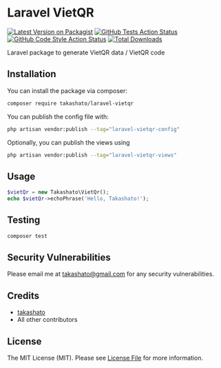 # Laravel VietQR

[![Latest Version on Packagist](https://img.shields.io/packagist/v/takashato/laravel-vietqr.svg?style=flat-square)](https://packagist.org/packages/takashato/laravel-vietqr)
[![GitHub Tests Action Status](https://img.shields.io/github/workflow/status/takashato/laravel-vietqr/run-tests?label=tests)](https://github.com/takashato/laravel-vietqr/actions?query=workflow%3Arun-tests+branch%3Amain)
[![GitHub Code Style Action Status](https://img.shields.io/github/workflow/status/takashato/laravel-vietqr/Fix%20PHP%20code%20style%20issues?label=code%20style)](https://github.com/takashato/laravel-vietqr/actions?query=workflow%3A"Fix+PHP+code+style+issues"+branch%3Amain)
[![Total Downloads](https://img.shields.io/packagist/dt/takashato/laravel-vietqr.svg?style=flat-square)](https://packagist.org/packages/takashato/laravel-vietqr)

Laravel package to generate VietQR data / VietQR code

## Installation

You can install the package via composer:

```bash
composer require takashato/laravel-vietqr
```

You can publish the config file with:

```bash
php artisan vendor:publish --tag="laravel-vietqr-config"
```

Optionally, you can publish the views using

```bash
php artisan vendor:publish --tag="laravel-vietqr-views"
```

## Usage

```php
$vietQr = new Takashato\VietQr();
echo $vietQr->echoPhrase('Hello, Takashato!');
```

## Testing

```bash
composer test
```

## Security Vulnerabilities

Please email me at takashato@gmail.com for any security vulnerabilities.

## Credits

- [takashato](https://github.com/takashato)
- All other contributors

## License

The MIT License (MIT). Please see [License File](LICENSE.md) for more information.
